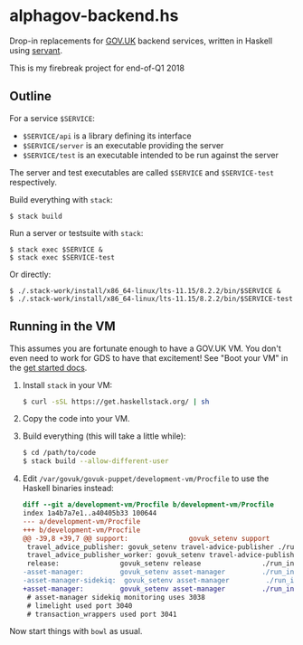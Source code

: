 alphagov-backend.hs
===================

Drop-in replacements for [GOV.UK][] backend services, written in
Haskell using [servant][].

This is my firebreak project for end-of-Q1 2018

[GOV.UK]: https://www.gov.uk
[servant]: http://haskell-servant.readthedocs.io


Outline
-------

For a service `$SERVICE`:

- `$SERVICE/api`
  is a library defining its interface
- `$SERVICE/server`
  is an executable providing the server
- `$SERVICE/test`
  is an executable intended to be run against the server

The server and test executables are called `$SERVICE` and
`$SERVICE-test` respectively.

Build everything with `stack`:

    $ stack build

Run a server or testsuite with `stack`:

    $ stack exec $SERVICE &
    $ stack exec $SERVICE-test

Or directly:

    $ ./.stack-work/install/x86_64-linux/lts-11.15/8.2.2/bin/$SERVICE &
    $ ./.stack-work/install/x86_64-linux/lts-11.15/8.2.2/bin/$SERVICE-test


Running in the VM
-----------------

This assumes you are fortunate enough to have a GOV.UK VM.  You don't
even need to work for GDS to have that excitement!  See "Boot your VM"
in the [get started docs][].

[get started docs]: https://docs.publishing.service.gov.uk/manual/get-started.html#4-boot-your-vm

1. Install `stack` in your VM:

    ```bash
    $ curl -sSL https://get.haskellstack.org/ | sh
    ```

2. Copy the code into your VM.

3. Build everything (this will take a little while):
    ```bash
    $ cd /path/to/code
    $ stack build --allow-different-user
    ```

4. Edit `/var/govuk/govuk-puppet/development-vm/Procfile` to use the Haskell binaries instead:
    ```diff
    diff --git a/development-vm/Procfile b/development-vm/Procfile
    index 1a4b7a7e1..a40405b33 100644
    --- a/development-vm/Procfile
    +++ b/development-vm/Procfile
    @@ -39,8 +39,7 @@ support:               govuk_setenv support               ./run_in.sh ../../supp
     travel_advice_publisher: govuk_setenv travel-advice-publisher ./run_in.sh ../../travel-advice-publisher bundle exec rails server -p 3035
     travel_advice_publisher_worker: govuk_setenv travel-advice-publisher ./run_in.sh ../../travel-advice-publisher bundle exec sidekiq -C ./config/sidekiq.yml
     release:               govuk_setenv release               ./run_in.sh ../../release        bundle exec rails server -p 3036
    -asset-manager:         govuk_setenv asset-manager         ./run_in.sh ../../asset-manager  bundle exec rails server -p 3037
    -asset-manager-sidekiq:  govuk_setenv asset-manager         ./run_in.sh ../../asset-manager  bundle exec sidekiq -C ./config/sidekiq.yml
    +asset-manager:         govuk_setenv asset-manager         ./run_in.sh ../../alphagov-backend.hs stack exec --allow-different-user asset-manager
     # asset-manager sidekiq monitoring uses 3038
     # limelight used port 3040
     # transaction_wrappers used port 3041
    ```

Now start things with `bowl` as usual.
